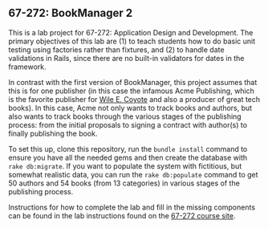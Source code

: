 ## 67-272: BookManager 2 ##

This is a lab project for 67-272: Application Design and Development.  The primary objectives of this lab are (1) to teach students how to do basic unit testing using factories rather than fixtures, and (2) to handle date validations in Rails, since there are no built-in validators for dates in the framework.  

In contrast with the first version of BookManager, this project assumes that this is for one publisher (in this case the infamous Acme Publishing, which is the favorite publisher for [Wile E. Coyote](http://decmod.diegoazeta.org/resources/1-Exercises/Acme-Catalog.jpg) and also a producer of great tech books).  In this case, Acme not only wants to track books and authors, but also wants to track books through the various stages of the publishing process: from the initial proposals to signing a contract with author(s) to finally publishing the book.

To set this up, clone this repository, run the `bundle install` command to ensure you have all the needed gems and then create the database with `rake db:migrate`.  If you want to populate the system with fictitious, but somewhat realistic data, you can run the `rake db:populate` command to get 50 authors and 54 books (from 13 categories) in various stages of the publishing process.

Instructions for how to complete the lab and fill in the missing components can be found in the lab instructions found on the [67-272 course site](http://67272.cmuis.net/labs/7).
